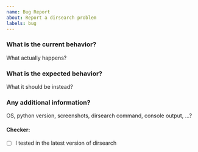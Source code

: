 ```yaml
---
name: Bug Report
about: Report a dirsearch problem
labels: bug
---
```


### What is the current behavior?

What actually happens?

### What is the expected behavior?

What it should be instead?

### Any additional information?

OS, python version, screenshots, dirsearch command, console output, ...?

#### Checker:
 - [ ] I tested in the latest version of dirsearch
